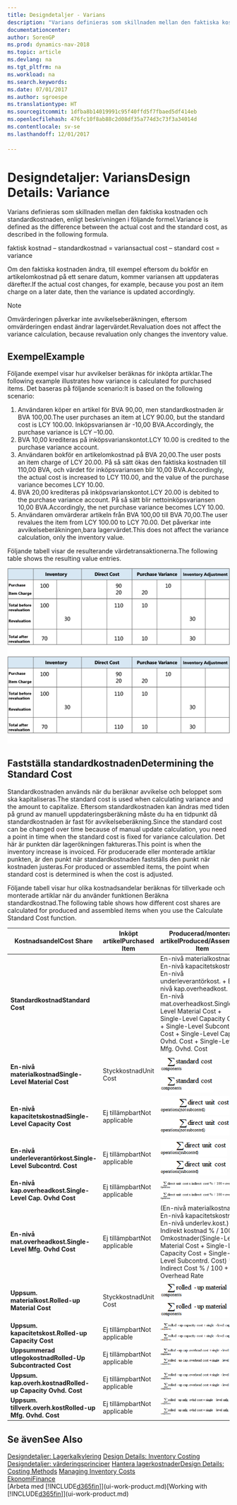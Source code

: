 ```yaml
---
title: Designdetaljer - Varians
description: "Varians definieras som skillnaden mellan den faktiska kostnaden och standardkostnaden, enligt beskrivningen i följande formel."
documentationcenter: 
author: SorenGP
ms.prod: dynamics-nav-2018
ms.topic: article
ms.devlang: na
ms.tgt_pltfrm: na
ms.workload: na
ms.search.keywords: 
ms.date: 07/01/2017
ms.author: sgroespe
ms.translationtype: HT
ms.sourcegitcommit: 1dfba8b14019991c95f40ffd5f7fbaed5df414eb
ms.openlocfilehash: 476fc10f8ab88c2d08df35a774d3c73f3a34014d
ms.contentlocale: sv-se
ms.lasthandoff: 12/01/2017

---
```

# <a name="design-details-variance"></a><span data-ttu-id="fc729-103">Designdetaljer: Varians</span><span class="sxs-lookup"><span data-stu-id="fc729-103">Design Details: Variance</span></span>
<span data-ttu-id="fc729-104">Varians definieras som skillnaden mellan den faktiska kostnaden och standardkostnaden, enligt beskrivningen i följande formel.</span><span class="sxs-lookup"><span data-stu-id="fc729-104">Variance is defined as the difference between the actual cost and the standard cost, as described in the following formula.</span></span>  

 <span data-ttu-id="fc729-105">faktisk kostnad – standardkostnad = varians</span><span class="sxs-lookup"><span data-stu-id="fc729-105">actual cost – standard cost = variance</span></span>  

 <span data-ttu-id="fc729-106">Om den faktiska kostnaden ändra, till exempel eftersom du bokför en artikelomkostnad på ett senare datum, kommer variansen att uppdateras därefter.</span><span class="sxs-lookup"><span data-stu-id="fc729-106">If the actual cost changes, for example, because you post an item charge on a later date, then the variance is updated accordingly.</span></span>  

> [!NOTE]  
>  <span data-ttu-id="fc729-107">Omvärderingen påverkar inte avvikelseberäkningen, eftersom omvärderingen endast ändrar lagervärdet.</span><span class="sxs-lookup"><span data-stu-id="fc729-107">Revaluation does not affect the variance calculation, because revaluation only changes the inventory value.</span></span>  

## <a name="example"></a><span data-ttu-id="fc729-108">Exempel</span><span class="sxs-lookup"><span data-stu-id="fc729-108">Example</span></span>  
 <span data-ttu-id="fc729-109">Följande exempel visar hur avvikelser beräknas för inköpta artiklar.</span><span class="sxs-lookup"><span data-stu-id="fc729-109">The following example illustrates how variance is calculated for purchased items.</span></span> <span data-ttu-id="fc729-110">Det baseras på följande scenario:</span><span class="sxs-lookup"><span data-stu-id="fc729-110">It is based on the following scenario:</span></span>  

1.  <span data-ttu-id="fc729-111">Användaren köper en artikel för BVA 90,00, men standardkostnaden är BVA 100,00.</span><span class="sxs-lookup"><span data-stu-id="fc729-111">The user purchases an item at LCY 90.00, but the standard cost is LCY 100.00.</span></span> <span data-ttu-id="fc729-112">Inköpsvariansen är -10,00 BVA.</span><span class="sxs-lookup"><span data-stu-id="fc729-112">Accordingly, the purchase variance is LCY –10.00.</span></span>  
2.  <span data-ttu-id="fc729-113">BVA 10,00 krediteras på inköpsvarianskontot.</span><span class="sxs-lookup"><span data-stu-id="fc729-113">LCY 10.00 is credited to the purchase variance account.</span></span>  
3.  <span data-ttu-id="fc729-114">Användaren bokför en artikelomkostnad på BVA 20,00.</span><span class="sxs-lookup"><span data-stu-id="fc729-114">The user posts an item charge of LCY 20.00.</span></span> <span data-ttu-id="fc729-115">På så sätt ökas den faktiska kostnaden till 110,00 BVA, och värdet för inköpsvariansen blir 10,00 BVA.</span><span class="sxs-lookup"><span data-stu-id="fc729-115">Accordingly, the actual cost is increased to LCY 110.00, and the value of the purchase variance becomes LCY 10.00.</span></span>  
4.  <span data-ttu-id="fc729-116">BVA 20,00 krediteras på inköpsvarianskontot.</span><span class="sxs-lookup"><span data-stu-id="fc729-116">LCY 20.00 is debited to the purchase variance account.</span></span> <span data-ttu-id="fc729-117">På så sätt blir nettoinköpsvariansen 10,00 BVA.</span><span class="sxs-lookup"><span data-stu-id="fc729-117">Accordingly, the net purchase variance becomes LCY 10.00.</span></span>  
5.  <span data-ttu-id="fc729-118">Användaren omvärderar artikeln från BVA 100,00 till BVA 70,00.</span><span class="sxs-lookup"><span data-stu-id="fc729-118">The user revalues the item from LCY 100.00 to LCY 70.00.</span></span> <span data-ttu-id="fc729-119">Det påverkar inte avvikelseberäkningen,bara lagervärdet.</span><span class="sxs-lookup"><span data-stu-id="fc729-119">This does not affect the variance calculation, only the inventory value.</span></span>  

 <span data-ttu-id="fc729-120">Följande tabell visar de resulterande värdetransaktionerna.</span><span class="sxs-lookup"><span data-stu-id="fc729-120">The following table shows the resulting value entries.</span></span>  

 <span data-ttu-id="fc729-121">![Köpa avvikelseberäkning](media/design_details_inventory_costing_11_purchase_variance.png "design_details_inventory_costing_11_purchase_variance")</span><span class="sxs-lookup"><span data-stu-id="fc729-121">![Purchase variance calculation](media/design_details_inventory_costing_11_purchase_variance.png "design_details_inventory_costing_11_purchase_variance")</span></span>  

## <a name="determining-the-standard-cost"></a><span data-ttu-id="fc729-122">Fastställa standardkostnaden</span><span class="sxs-lookup"><span data-stu-id="fc729-122">Determining the Standard Cost</span></span>  
 <span data-ttu-id="fc729-123">Standardkostnaden används när du beräknar avvikelse och beloppet som ska kapitaliseras.</span><span class="sxs-lookup"><span data-stu-id="fc729-123">The standard cost is used when calculating variance and the amount to capitalize.</span></span> <span data-ttu-id="fc729-124">Eftersom standardkostnaden kan ändras med tiden på grund av manuell uppdateringsberäkning måste du ha en tidpunkt då standardkostnaden är fast för avvikelseberäkning.</span><span class="sxs-lookup"><span data-stu-id="fc729-124">Since the standard cost can be changed over time because of manual update calculation, you need a point in time when the standard cost is fixed for variance calculation.</span></span> <span data-ttu-id="fc729-125">Det här är punkten där lagerökningen faktureras.</span><span class="sxs-lookup"><span data-stu-id="fc729-125">This point is when the inventory increase is invoiced.</span></span> <span data-ttu-id="fc729-126">För producerade eller monterade artiklar punkten, är den punkt när standardkostnaden fastställs den punkt när kostnaden justeras.</span><span class="sxs-lookup"><span data-stu-id="fc729-126">For produced or assembled items, the point when standard cost is determined is when the cost is adjusted.</span></span>  

 <span data-ttu-id="fc729-127">Följande tabell visar hur olika kostnadsandelar beräknas för tillverkade och monterade artiklar när du använder funktionen Beräkna standardkostnad.</span><span class="sxs-lookup"><span data-stu-id="fc729-127">The following table shows how different cost shares are calculated for produced and assembled items when you use the Calculate Standard Cost function.</span></span>  

|<span data-ttu-id="fc729-128">Kostnadsandel</span><span class="sxs-lookup"><span data-stu-id="fc729-128">Cost Share</span></span>|<span data-ttu-id="fc729-129">Inköpt artikel</span><span class="sxs-lookup"><span data-stu-id="fc729-129">Purchased Item</span></span>|<span data-ttu-id="fc729-130">Producerad/monterad artikel</span><span class="sxs-lookup"><span data-stu-id="fc729-130">Produced/Assembled Item</span></span>|  
|----------------|--------------------|------------------------------|  
|<span data-ttu-id="fc729-131">**Standardkostnad**</span><span class="sxs-lookup"><span data-stu-id="fc729-131">**Standard Cost**</span></span>||<span data-ttu-id="fc729-132">En-nivå materialkostnad + En-nivå kapacitetskostnad + En-nivå underleverantörkost. + En-nivå kap.overheadkost. + En-nivå mat.overheadkost.</span><span class="sxs-lookup"><span data-stu-id="fc729-132">Single-Level Material Cost + Single-Level Capacity Cost + Single-Level Subcontrd. Cost + Single-Level Cap. Ovhd. Cost + Single-Level Mfg. Ovhd. Cost</span></span>|  
|<span data-ttu-id="fc729-133">**En-nivå materialkostnad**</span><span class="sxs-lookup"><span data-stu-id="fc729-133">**Single-Level Material Cost**</span></span>|<span data-ttu-id="fc729-134">Styckkostnad</span><span class="sxs-lookup"><span data-stu-id="fc729-134">Unit Cost</span></span>|<span data-ttu-id="fc729-135">![Formel 1](media/design_details_inventory_costing_11_equation_1.png "design_details_inventory_costing_11_equation_1")</span><span class="sxs-lookup"><span data-stu-id="fc729-135">![Equation 1](media/design_details_inventory_costing_11_equation_1.png "design_details_inventory_costing_11_equation_1")</span></span>|  
|<span data-ttu-id="fc729-136">**En-nivå kapacitetskostnad**</span><span class="sxs-lookup"><span data-stu-id="fc729-136">**Single-Level Capacity Cost**</span></span>|<span data-ttu-id="fc729-137">Ej tillämpbart</span><span class="sxs-lookup"><span data-stu-id="fc729-137">Not applicable</span></span>|<span data-ttu-id="fc729-138">![Formel 2](media/design_details_inventory_costing_11_equation_2.png "design_details_inventory_costing_11_equation_2")</span><span class="sxs-lookup"><span data-stu-id="fc729-138">![Equation 2](media/design_details_inventory_costing_11_equation_2.png "design_details_inventory_costing_11_equation_2")</span></span>|  
|<span data-ttu-id="fc729-139">**En-nivå underleverantörkost.**</span><span class="sxs-lookup"><span data-stu-id="fc729-139">**Single-Level Subcontrd. Cost**</span></span>|<span data-ttu-id="fc729-140">Ej tillämpbart</span><span class="sxs-lookup"><span data-stu-id="fc729-140">Not applicable</span></span>|<span data-ttu-id="fc729-141">![Formel 3](media/design_details_inventory_costing_11_equation_3.png "design_details_inventory_costing_11_equation_3")</span><span class="sxs-lookup"><span data-stu-id="fc729-141">![Equation 3](media/design_details_inventory_costing_11_equation_3.png "design_details_inventory_costing_11_equation_3")</span></span>|  
|<span data-ttu-id="fc729-142">**En-nivå kap.overheadkost.**</span><span class="sxs-lookup"><span data-stu-id="fc729-142">**Single-Level Cap. Ovhd Cost**</span></span>|<span data-ttu-id="fc729-143">Ej tillämpbart</span><span class="sxs-lookup"><span data-stu-id="fc729-143">Not applicable</span></span>|<span data-ttu-id="fc729-144">![Formel 4](media/design_details_inventory_costing_11_equation_4.png "design_details_inventory_costing_11_equation_4")</span><span class="sxs-lookup"><span data-stu-id="fc729-144">![Equation 4](media/design_details_inventory_costing_11_equation_4.png "design_details_inventory_costing_11_equation_4")</span></span>|  
|<span data-ttu-id="fc729-145">**En-nivå mat.overheadkost.**</span><span class="sxs-lookup"><span data-stu-id="fc729-145">**Single-Level Mfg. Ovhd Cost**</span></span>|<span data-ttu-id="fc729-146">Ej tillämpbart</span><span class="sxs-lookup"><span data-stu-id="fc729-146">Not applicable</span></span>|<span data-ttu-id="fc729-147">(En-nivå materialkostnad + En-nivå kapacitetskostnad + En-nivå underlev.kost.) * Indirekt kostnad % / 100 + Omkostnader</span><span class="sxs-lookup"><span data-stu-id="fc729-147">(Single-Level Material Cost + Single-Level Capacity Cost + Single-Level Subcontrd. Cost) * Indirect Cost % / 100 + Overhead Rate</span></span>|  
|<span data-ttu-id="fc729-148">**Uppsum. materialkost.**</span><span class="sxs-lookup"><span data-stu-id="fc729-148">**Rolled-up Material Cost**</span></span>|<span data-ttu-id="fc729-149">Styckkostnad</span><span class="sxs-lookup"><span data-stu-id="fc729-149">Unit Cost</span></span>|<span data-ttu-id="fc729-150">![Formel 5](media/design_details_inventory_costing_11_equation_5.png "design_details_inventory_costing_11_equation_5")</span><span class="sxs-lookup"><span data-stu-id="fc729-150">![Equation 5](media/design_details_inventory_costing_11_equation_5.png "design_details_inventory_costing_11_equation_5")</span></span>|  
|<span data-ttu-id="fc729-151">**Uppsum. kapacitetskost.**</span><span class="sxs-lookup"><span data-stu-id="fc729-151">**Rolled-up Capacity Cost**</span></span>|<span data-ttu-id="fc729-152">Ej tillämpbart</span><span class="sxs-lookup"><span data-stu-id="fc729-152">Not applicable</span></span>|<span data-ttu-id="fc729-153">![Formel 6](media/design_details_inventory_costing_11_equation_6.png "design_details_inventory_costing_11_equation_6")</span><span class="sxs-lookup"><span data-stu-id="fc729-153">![Equation 6](media/design_details_inventory_costing_11_equation_6.png "design_details_inventory_costing_11_equation_6")</span></span>|  
|<span data-ttu-id="fc729-154">**Uppsummerad utlegokostnad**</span><span class="sxs-lookup"><span data-stu-id="fc729-154">**Rolled-Up Subcontracted Cost**</span></span>|<span data-ttu-id="fc729-155">Ej tillämpbart</span><span class="sxs-lookup"><span data-stu-id="fc729-155">Not applicable</span></span>|<span data-ttu-id="fc729-156">![Formel 7](media/design_details_inventory_costing_11_equation_7.png "design_details_inventory_costing_11_equation_7")</span><span class="sxs-lookup"><span data-stu-id="fc729-156">![Equation 7](media/design_details_inventory_costing_11_equation_7.png "design_details_inventory_costing_11_equation_7")</span></span>|  
|<span data-ttu-id="fc729-157">**Uppsum. kap.overh.kostnad**</span><span class="sxs-lookup"><span data-stu-id="fc729-157">**Rolled-up Capacity Ovhd. Cost**</span></span>|<span data-ttu-id="fc729-158">Ej tillämpbart</span><span class="sxs-lookup"><span data-stu-id="fc729-158">Not applicable</span></span>|<span data-ttu-id="fc729-159">![Formel 8](media/design_details_inventory_costing_11_equation_8.png "design_details_inventory_costing_11_equation_8")</span><span class="sxs-lookup"><span data-stu-id="fc729-159">![Equation 8](media/design_details_inventory_costing_11_equation_8.png "design_details_inventory_costing_11_equation_8")</span></span>|  
|<span data-ttu-id="fc729-160">**Uppsum. tillverk.overh.kost**</span><span class="sxs-lookup"><span data-stu-id="fc729-160">**Rolled-up Mfg. Ovhd. Cost**</span></span>|<span data-ttu-id="fc729-161">Ej tillämpbart</span><span class="sxs-lookup"><span data-stu-id="fc729-161">Not applicable</span></span>|<span data-ttu-id="fc729-162">![Formel 9](media/design_details_inventory_costing_11_equation_9.png "design_details_inventory_costing_11_equation_9")</span><span class="sxs-lookup"><span data-stu-id="fc729-162">![Equation 9](media/design_details_inventory_costing_11_equation_9.png "design_details_inventory_costing_11_equation_9")</span></span>|  

## <a name="see-also"></a><span data-ttu-id="fc729-163">Se även</span><span class="sxs-lookup"><span data-stu-id="fc729-163">See Also</span></span>  
 <span data-ttu-id="fc729-164">[Designdetaljer: Lagerkalkylering](design-details-inventory-costing.md) </span><span class="sxs-lookup"><span data-stu-id="fc729-164">[Design Details: Inventory Costing](design-details-inventory-costing.md) </span></span>  
 <span data-ttu-id="fc729-165">[Designdetaljer: värderingsprinciper](design-details-costing-methods.md) [Hantera lagerkostnader](finance-manage-inventory-costs.md)</span><span class="sxs-lookup"><span data-stu-id="fc729-165">[Design Details: Costing Methods](design-details-costing-methods.md) [Managing Inventory Costs](finance-manage-inventory-costs.md)</span></span>  
 [<span data-ttu-id="fc729-166">Ekonomi</span><span class="sxs-lookup"><span data-stu-id="fc729-166">Finance</span></span>](finance.md)  
 <span data-ttu-id="fc729-167">[Arbeta med [!INCLUDE[d365fin](includes/d365fin_md.md)]](ui-work-product.md)</span><span class="sxs-lookup"><span data-stu-id="fc729-167">[Working with [!INCLUDE[d365fin](includes/d365fin_md.md)]](ui-work-product.md)</span></span>

